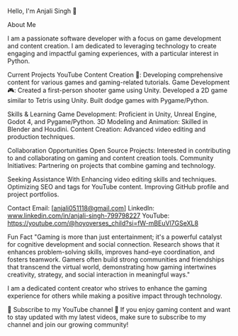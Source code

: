Hello, I'm Anjali Singh 👋




About Me




I am a passionate software developer with a focus on game development and content creation. I am dedicated to leveraging technology to create engaging and impactful gaming experiences, with a particular interest in Python.




Current Projects
YouTube Content Creation 🎥: Developing comprehensive content for various games and gaming-related tutorials.
Game Development 🎮:
Created a first-person shooter game using Unity.
Developed a 2D game similar to Tetris using Unity.
Built dodge games with Pygame/Python.




Skills & Learning
Game Development: Proficient in Unity, Unreal Engine, Godot 4, and Pygame/Python.
3D Modeling and Animation: Skilled in Blender and Houdini.
Content Creation: Advanced video editing and production techniques.




Collaboration Opportunities
Open Source Projects: Interested in contributing to and collaborating on gaming and content creation tools.
Community Initiatives: Partnering on projects that combine gaming and technology.




Seeking Assistance With
Enhancing video editing skills and techniques.
Optimizing SEO and tags for YouTube content.
Improving GitHub profile and project portfolios.





Contact
Email: [anjali051118@gmail.com]
LinkedIn: www.linkedin.com/in/anjali-singh-799798227
YouTube: https://youtube.com/@hoyoverses_child?si=fW-mBEuVl7GSeXL8




Fun Fact
"Gaming is more than just entertainment; it's a powerful catalyst for cognitive development and social connection. Research shows that it enhances problem-solving skills, improves hand-eye coordination, and fosters teamwork. Gamers often build strong communities and friendships that transcend the virtual world, demonstrating how gaming intertwines creativity, strategy, and social interaction in meaningful ways."

I am a dedicated content creator who strives to enhance the gaming experience for others while making a positive impact through technology.

🎉 Subscribe to my YouTube channel 🎉
If you enjoy gaming content and want to stay updated with my latest videos, make sure to subscribe to my channel and join our growing community!

